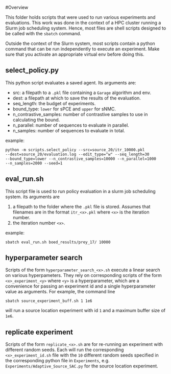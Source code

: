 #Overview

This folder holds scripts that were used to run various experiments and
evaluations. This work was done in the context of a HPC cluster running a Slurm
job scheduling system. Hence, most files are shell scripts designed to be called
with the `sbatch` command.

Outside the context of the Slurm system, most scripts contain a python command
that can be run independently to execute an experiment. Make sure that you
activate an appropriate virtual env before doing this.

## select_policy.py

This python script evaluates a saved agent. Its arguments are:

- src: a filepath to a `.pkl` file containing a `Garage` algorithm and env.
- dest: a filepath at which to save the results of the evaluation.
- seq_length: the budget of experiments.
- bound_type: `lower` for sPCE and `upper` for sNMC.
- n_contrastive_samples: number of contrastive samples to use in calculating the
bound.
- n_parallel: number of sequences to evaluate in parallel.
- n_samples: number of sequences to evaluate in total.

example:
    
    python -m scripts.select_policy --src=source_20/itr_10000.pkl
    --dest=source_20/evaluation.log --edit_type="w" --seq_length=30
    --bound_type=lower --n_contrastive_samples=10000 --n_parallel=1000
    --n_samples=2000 --seed=1

## eval_run.sh

This script file is used to run policy evaluation in a slurm job scheduling
system. its arguments are

1) a filepath to the folder where the `.pkl` file is stored. Assumes that
filenames are in the format `itr_<x>.pkl` where `<x>` is the iteration
number.
2) the iteration number `<x>`.

example:

    sbatch eval_run.sh boed_results/prey_17/ 10000

## hyperparameter search

Scripts of the form `hyperparameter_search_<x>.sh` execute a linear search on
various hyperpameters. They rely on corresponding scripts of the form
`<x>_experiment_<y>` where `<y>` is a hyperparameter, which are a convenience
for passing an experiment id and a single hyperparameter value as arguments. For
example, the command line

    sbatch source_experiment_buff.sh 1 1e6

will run a source location experiment with id `1` and a maximum buffer size of
`1e6`.

## replicate experiment

Scripts of the form `replicate_<x>.sh` are for re-running an experiment with
different random seeds. Each will run the corresponding `<x>_experiment_id.sh`
file with the `10` different random seeds specified in the corresponding python
file in `Experiments`, e.g. `Experiments/Adaptive_Source_SAC.py` for the source
location experiment.